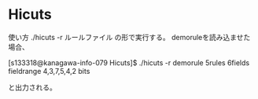 # Hicuts
使い方
./hicuts -r ルールファイル
の形で実行する。
demoruleを読み込ませた場合、

[s133318@kanagawa-info-079 Hicuts]$ ./hicuts -r demorule 
5rules 6fields
fieldrange 4,3,7,5,4,2 bits

と出力される。